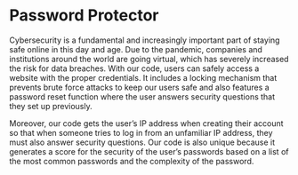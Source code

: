 # Password Protector

Cybersecurity is a fundamental and increasingly important part of staying safe online in this day and age. Due to the pandemic, companies and institutions around the world are going virtual, which has severely increased the risk for data breaches. With our code, users can safely access a website with the proper credentials. It includes a locking mechanism that prevents brute force attacks to keep our users safe and also features a password reset function where the user answers security questions that they set up previously.

Moreover, our code gets the user’s IP address when creating their account so that when someone tries to log in from an unfamiliar IP address, they must also answer security questions. Our code is also unique because it generates a score for the security of the user’s passwords based on a list of the most common passwords and the complexity of the password.
